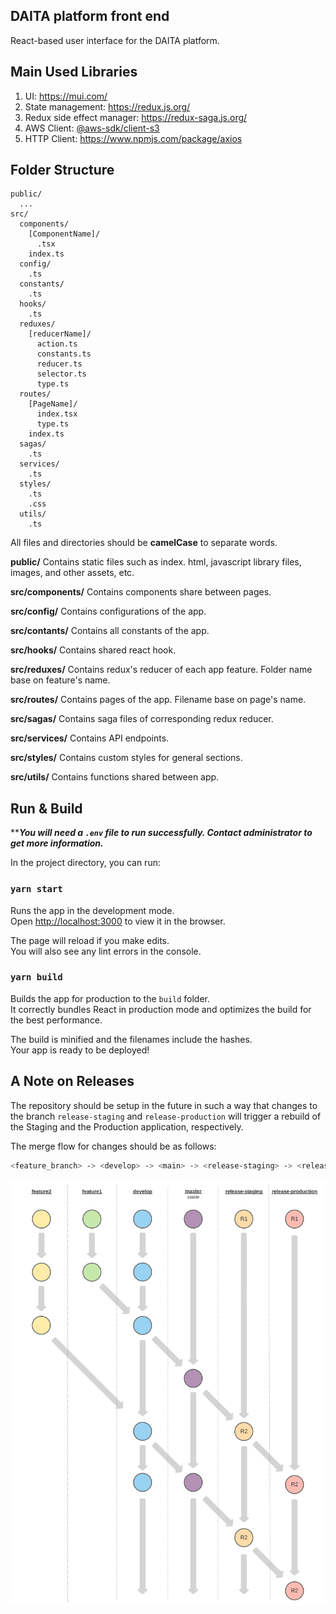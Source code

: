## DAITA platform front end
React-based user interface for the DAITA platform.

## Main Used Libraries
1. UI: https://mui.com/
2. State management: https://redux.js.org/
3. Redux side effect manager: https://redux-saga.js.org/
4. AWS Client: [@aws-sdk/client-s3](https://docs.aws.amazon.com/AWSJavaScriptSDK/v3/latest/clients/client-s3/index.html)
5. HTTP Client: https://www.npmjs.com/package/axios
 
## Folder Structure

```
public/
  ...
src/
  components/
    [ComponentName]/
      .tsx
    index.ts
  config/
    .ts
  constants/
    .ts
  hooks/
    .ts
  reduxes/
    [reducerName]/
      action.ts
      constants.ts
      reducer.ts
      selector.ts
      type.ts
  routes/
    [PageName]/
      index.tsx
      type.ts
    index.ts
  sagas/
    .ts
  services/
    .ts
  styles/
    .ts
    .css
  utils/
    .ts
```
All files and directories should be **camelCase** to separate words.

**public/**
Contains static files such as index. html, javascript library files, images, and other assets, etc.

**src/components/**
Contains components share between pages.

**src/config/**
Contains configurations of the app.

**src/contants/**
Contains all constants of the app.

**src/hooks/**
Contains shared react hook.

**src/reduxes/**
Contains redux's reducer of each app feature. Folder name base on feature's name.

**src/routes/**
Contains pages of the app. Filename base on page's name.

**src/sagas/**
Contains saga files of corresponding redux reducer.

**src/services/**
Contains API endpoints.

**src/styles/**
Contains custom styles for general sections.

**src/utils/**
Contains functions shared between app.


## Run & Build

*****You will need a `.env` file to run successfully. Contact administrator to get more information.***

In the project directory, you can run:

### `yarn start`

Runs the app in the development mode.\
Open [http://localhost:3000](http://localhost:3000) to view it in the browser.

The page will reload if you make edits.\
You will also see any lint errors in the console.


### `yarn build`

Builds the app for production to the `build` folder.\
It correctly bundles React in production mode and optimizes the build for the best performance.

The build is minified and the filenames include the hashes.\
Your app is ready to be deployed!


## A Note on Releases

The repository should be setup in the future in such a way that changes to the branch `release-staging` and `release-production` will trigger a rebuild of the Staging and the Production application, respectively.

The merge flow for changes should be as follows:

```bash
<feature_branch> -> <develop> -> <main> -> <release-staging> -> <release-production>
```

![Git Merge Flow](./docs/img/git_merge_flow.svg)
